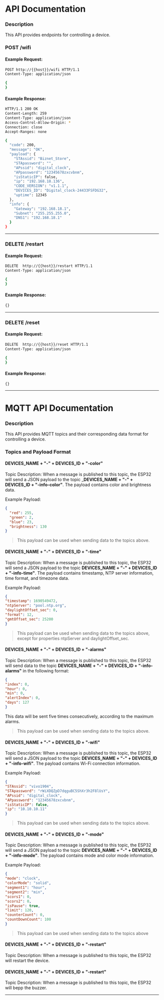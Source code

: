 # API Documentation

### Description

This API provides endpoints for controlling a device.

### POST /wifi

#### Example Request:

```bash
POST http://{{host}}/wifi HTTP/1.1
Content-Type: application/json

{
}

```

#### Example Response:

```bash
HTTP/1.1 200 OK
Content-Length: 259
Content-Type: application/json
Access-Control-Allow-Origin: *
Connection: close
Accept-Ranges: none

{
  "code": 200,
  "message": "OK",
  "payload": {
    "STAssid": "Biznet_Store",
    "STApassword": "",
    "APssid": "digital_clock",
    "APpassword": "12345678zxcvbnm",
    "isStaticIP": false,
    "ip": "192.168.18.136",
    "CODE_VERSION": "v1.1.1",
    "DEVICES_ID": "Digital_clock-24433FSFDG32",
    "uptime": 12345
  },
  "info": {
    "Gateway": "192.168.18.1",
    "Subnet": "255.255.255.0",
    "DNS1": "192.168.18.1"
  }
}
```

---

### DELETE /restart

#### Example Request:

```bash
DELETE  http://{{host}}/restart HTTP/1.1
Content-Type: application/json

{
}
```

#### Example Response:

```bash
{}
```

---

### DELETE /reset

#### Example Request:

```bash
DELETE  http://{{host}}/reset HTTP/1.1
Content-Type: application/json

{
}
```

#### Example Response:

```bash
{}
```

---

# MQTT API Documentation

### Description

This API provides MQTT topics and their corresponding data format for controlling a device.

### Topics and Payload Format

#### DEVICES_NAME + "-" + DEVICES_ID + "-color"
Topic Description:
When a message is published to this topic, the ESP32 will send a JSON payload to the topic ___DEVICES_NAME + "-" + DEVICES_ID + "-info-color"__. The payload contains color and brightness data.

Example Payload:

```json
{
  "red": 255,
  "green": 2,
  "blue": 23,
  "brightness": 130
}
```
>This payload can be used when sending data to the topics above.

#### DEVICES_NAME + "-" + DEVICES_ID + "-time"
Topic Description:
When a message is published to this topic, the ESP32 will send a JSON payload to the topic __DEVICES_NAME + "-" + DEVICES_ID + "-info-time"__. The payload contains timestamp, NTP server information, time format, and timezone data.

Example Payload:
```json
{
"timestamp": 1690549472,
"ntpServer": "pool.ntp.org",
"daylightOffset_sec": 0,
"format": 12,
"gmtOffset_sec": 25200
}
```
>This payload can be used when sending data to the topics above, except for properties ntpServer and daylightOffset_sec.

#### DEVICES_NAME + "-" + DEVICES_ID + "-alarms"
Topic Description:
When a message is published to this topic, the ESP32 will send data to the topic __DEVICES_NAME + "-" + DEVICES_ID + "-info-alarms"__ in the following format:

```json
{
"index": 0,
"hour": 0,
"min": 0,
"alertIndex": 0,
"days": 127
}
```
This data will be sent five times consecutively, according to the maximum alarms.
>This payload can be used when sending data to the topics above.

#### DEVICES_NAME + "-" + DEVICES_ID + "-wifi"
Topic Description:
When a message is published to this topic, the ESP32 will send a JSON payload to the topic __DEVICES_NAME + "-" + DEVICES_ID + "-info-wifi"__. The payload contains Wi-Fi connection information.

Example Payload:
```json
{
"STAssid": "vivo1904",
"STApassword": "rWiXDQZpD7dqguBC5ShXr3h2F8lUsY",
"APssid": "digital_clock",
"APpassword": "12345678zxcvbnm",
"isStaticIP": false,
"ip": "10.10.10.11"
}
```
>This payload can be used when sending data to the topics above.

#### DEVICES_NAME + "-" + DEVICES_ID + "-mode"
Topic Description:
When a message is published to this topic, the ESP32 will send a JSON payload to the topic __DEVICES_NAME + "-" + DEVICES_ID + "-info-mode"__. The payload contains mode and color mode information.

Example Payload:
```json
{
"mode": "clock",
"colorMode": "solid",
"segment1": "hour",
"segment2": "min",
"scors1": 0,
"scors2": 0,
"isPause": true,
"limit": 120,
"counterCount": 0,
"countDownCount": 100
}
```
> This payload can be used when sending data to the topics above

#### DEVICES_NAME + "-" + DEVICES_ID + "-restart"
Topic Description:
When a message is published to this topic, the ESP32 will restart the device.

#### DEVICES_NAME + "-" + DEVICES_ID + "-restart"
Topic Description:
When a message is published to this topic, the ESP32 will bepp the buzzer.

---
